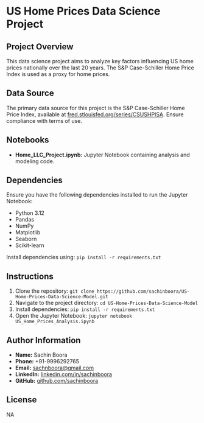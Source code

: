 # US Home Prices Data Science Project

## Project Overview

This data science project aims to analyze key factors influencing US home prices nationally over the last 20 years. The S&P Case-Schiller Home Price Index is used as a proxy for home prices.

## Data Source

The primary data source for this project is the S&P Case-Schiller Home Price Index, available at [fred.stlouisfed.org/series/CSUSHPISA](https://fred.stlouisfed.org/series/CSUSHPISA). Ensure compliance with terms of use.

## Notebooks

- **Home_LLC_Project.ipynb:** Jupyter Notebook containing analysis and modeling code.

## Dependencies

Ensure you have the following dependencies installed to run the Jupyter Notebook:

- Python 3.12
- Pandas
- NumPy
- Matplotlib
- Seaborn
- Scikit-learn

Install dependencies using: `pip install -r requirements.txt`

## Instructions

1. Clone the repository: `git clone https://github.com/sachinboora/US-Home-Prices-Data-Science-Model.git`
2. Navigate to the project directory: `cd US-Home-Prices-Data-Science-Model`
3. Install dependencies: `pip install -r requirements.txt`
4. Open the Jupyter Notebook: `jupyter notebook US_Home_Prices_Analysis.ipynb`

## Author Information

- **Name:** Sachin Boora
- **Phone:** +91-9996292765
- **Email:** sachnboora@gmail.com
- **LinkedIn:** [linkedin.com/in/sachinboora](https://www.linkedin.com/in/sachinboora)
- **GitHub:** [github.com/sachinboora](https://github.com/sachinboora)

## License

NA

